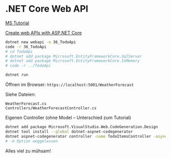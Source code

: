 # .NET Core Web API

[MS Tutorial](https://docs.microsoft.com/en-us/aspnet/core/tutorials/first-web-api?view=aspnetcore-3.1&tabs=visual-studio-code)

[Create web APIs with ASP.NET Core](https://docs.microsoft.com/en-us/aspnet/core/web-api/?view=aspnetcore-3.1)





```bash
dotnet new webapi -o 36_TodoApi
code -r 36_TodoApi
# cd TodoApi
# dotnet add package Microsoft.EntityFrameworkCore.SqlServer
# dotnet add package Microsoft.EntityFrameworkCore.InMemory
# code -r ../TodoApi
```

```bash
dotnet run
```

Öffnen im Browser: `https://localhost:5001/WeatherForecast`

Siehe Dateien:

```
WeatherForecast.cs
Controllers/WeatherForecastController.cs
```



Eigenen Controller (ohne Model – Unterschied zum Tutorial)

```bash
dotnet add package Microsoft.VisualStudio.Web.CodeGeneration.Design
dotnet tool install --global dotnet-aspnet-codegenerator
dotnet aspnet-codegenerator controller -name TodoItemsController -async -api -dc TodoContext -outDir Controllers
# -m Option weggelassen
```



Alles viel zu mühsam!
